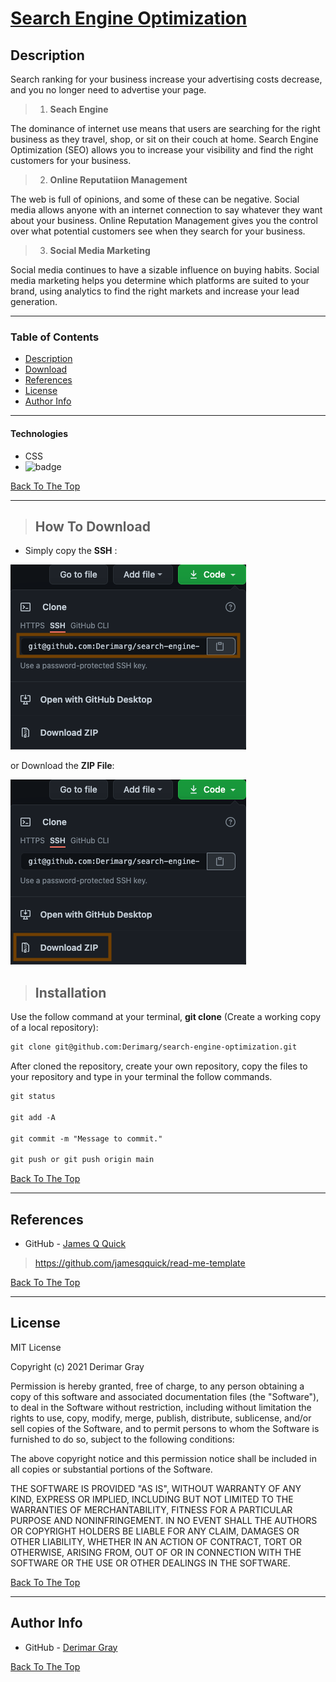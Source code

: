 # [Search Engine Optimization](https://derimarg.github.io/search-engine-optimization)



## Description

Search ranking for your business increase your advertising costs decrease, and you no longer need to advertise your page.

> 1. **Seach Engine**

The dominance of internet use means that users are searching for the right business as they travel, shop, or sit on their couch at home. Search Engine Optimization (SEO) allows you to increase your visibility and find the right customers for your business.

> 2. **Online Reputatiion Management**

The web is full of opinions, and some of these can be negative. Social media allows anyone with an internet connection to say whatever they want about your business. Online Reputation Management gives you the control over what potential customers see when they search for your business.

> 3. **Social Media Marketing**

Social media continues to have a sizable influence on buying habits. Social media marketing helps you determine which platforms are suited to your brand, using analytics to find the right markets and increase your lead generation.

---

### Table of Contents

- [Description](#description)
- [Download](#how-to-download)
- [References](#references)
- [License](#license)
- [Author Info](#author-info)

---

#### Technologies
- CSS
- ![badge](https://img.shields.io/github/languages/top/derimarg/search-engine-optimization?color=orange-CSS)

[Back To The Top](#search-engine-optimization)

---

>## How To Download

- Simply copy the **SSH** :

![ssh](./assets/images/ssh.png)

or Download the **ZIP File**:

![zip](./assets/images/zip.png)

>## Installation

 Use the follow command at your terminal, **git clone** (Create a working copy of a local repository):

```html
git clone git@github.com:Derimarg/search-engine-optimization.git
```

After cloned the repository, create your own repository, copy the files to your repository and type in your terminal the follow commands. 

```html
git status

git add -A

git commit -m "Message to commit."

git push or git push origin main
```

[Back To The Top](#search-engine-optimization)

---

## References

- GitHub - [James Q Quick](https://github.com/jamesqquick)

> https://github.com/jamesqquick/read-me-template

[Back To The Top](#search-engine-optimization)

---

## License

MIT License

Copyright (c) 2021 Derimar Gray

Permission is hereby granted, free of charge, to any person obtaining a copy
of this software and associated documentation files (the "Software"), to deal
in the Software without restriction, including without limitation the rights
to use, copy, modify, merge, publish, distribute, sublicense, and/or sell
copies of the Software, and to permit persons to whom the Software is
furnished to do so, subject to the following conditions:

The above copyright notice and this permission notice shall be included in all
copies or substantial portions of the Software.

THE SOFTWARE IS PROVIDED "AS IS", WITHOUT WARRANTY OF ANY KIND, EXPRESS OR
IMPLIED, INCLUDING BUT NOT LIMITED TO THE WARRANTIES OF MERCHANTABILITY,
FITNESS FOR A PARTICULAR PURPOSE AND NONINFRINGEMENT. IN NO EVENT SHALL THE
AUTHORS OR COPYRIGHT HOLDERS BE LIABLE FOR ANY CLAIM, DAMAGES OR OTHER
LIABILITY, WHETHER IN AN ACTION OF CONTRACT, TORT OR OTHERWISE, ARISING FROM,
OUT OF OR IN CONNECTION WITH THE SOFTWARE OR THE USE OR OTHER DEALINGS IN THE
SOFTWARE.

[Back To The Top](#search-engine-optimization)

---

## Author Info

- GitHub - [Derimar Gray](https://github.com/Derimarg)

[Back To The Top](#search-engine-optimization)